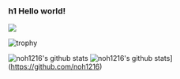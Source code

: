 ### h1 Hello world!

<a href="https://www.instagram.com/" target="_blank"><img src="https://img.shields.io/badge/instagram-E4405F?style=flat-square&logo=instagram&logoColor=white"/></a>

![trophy](https://github-profile-trophy.vercel.app/?username=noh1216)

![noh1216's github stats](https://github-readme-stats.vercel.app/api?username=noh1216ID&show_icons=true)
![noh1216's github stats](https://github-readme-stats.vercel.app/api/top-langs/?username=noh1216ID&show_icons=true&hide_border=true&title_color=004386&icon_color=004386&layout=compact)](https://github.com/noh1216)
